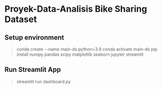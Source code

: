 # Proyek-Data-Analisis Bike Sharing Dataset
## Setup environment
> conda create --name main-ds python=3.9
> conda activate main-ds
> pip install numpy pandas scipy matplotlib seaborn jupyter streamlit

## Run Streamlit App
> streamlit run dashboard.py
